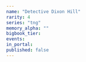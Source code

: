 ```yaml
---
name: "Detective Dixon Hill"
rarity: 4
series: "tng"
memory_alpha: ""
bigbook_tier:
events:
in_portal:
published: false
---
```

